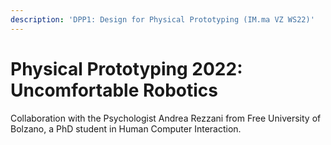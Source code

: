 ```yaml
---
description: 'DPP1: Design for Physical Prototyping (IM.ma VZ WS22)'
---
```


# Physical Prototyping 2022: Uncomfortable Robotics

Collaboration with the Psychologist Andrea Rezzani from Free University of Bolzano, a PhD student in Human Computer Interaction.
